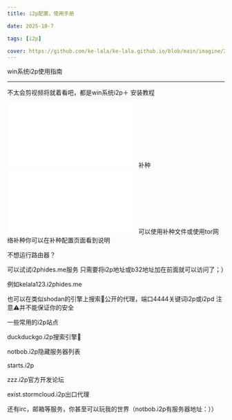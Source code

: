 ```yaml
---
title: i2p配置，使用手册

date: 2025-10-7

tags: [i2p]

cover: https://github.com/ke-lala/ke-lala.github.io/blob/main/imagine/25107.webp
---
```

win系统i2p使用指南

---
不太会剪视频将就着看吧，都是win系统i2p＋
安装教程
<iframe src="//player.bilibili.com/player.html?isOutside=true&aid=114487067679595&bvid=BV1jzETzyEYZ&cid=29900669596&p=1" scrolling="no" border="0" frameborder="no" framespacing="0" allowfullscreen="true"></iframe>
补种
<iframe src="//player.bilibili.com/player.html?isOutside=true&aid=115275680781488&bvid=BV1EGnEzSEJH&cid=32672909135&p=1" scrolling="no" border="0" frameborder="no" framespacing="0" allowfullscreen="true"></iframe>
可以使用补种文件或使用tor网络补种你可以在补种配置页面看到说明


不想运行路由器？

可以试试i2phides.me服务
只需要将i2p地址或b32地址加在前面就可以访问了；）

例如kelala123.i2phides.me

也可以在类似shodan的引擎上搜索🔎公开的代理，端口4444关键词i2p或i2pd 注意⚠️并不能保证你的安全

一些常用的i2p站点

duckduckgo.i2p搜索引擎🔎

notbob.i2p隐藏服务器列表

starts.i2p

zzz.i2p官方开发论坛

exist.stormcloud.i2p出口代理

还有irc，邮箱等服务，你甚至可以玩我的世界（notbob.i2p有服务器地址：））

